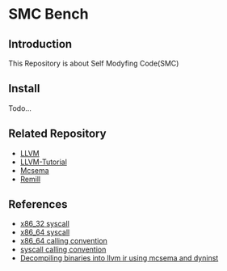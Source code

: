# SMC Bench

## Introduction

This Repository is about Self Modyfing Code(SMC)

## Install

Todo...

## Related Repository

- [LLVM](https://github.com/llvm/llvm-project)
- [LLVM-Tutorial](https://github.com/JNU-SoftwareLAB/LLVM-Tutorial)
- [Mcsema](https://github.com/lifting-bits/mcsema)
- [Remill](https://github.com/lifting-bits/remill)
  
## References

- [x86_32 syscall](https://www.informatik.htw-dresden.de/~beck/ASM/syscall_list.html)
- [x86_64 syscall](https://filippo.io/linux-syscall-table/)
- [x86_64 calling convention](https://namhyung.github.io/blog/x86_64-calling-convention)
- [syscall calling convention](https://stackoverflow.com/questions/2535989/what-are-the-calling-conventions-for-unix-linux-system-calls-on-i386-and-x86-6)
- [Decompiling binaries into llvm ir using mcsema and dyninst](https://is.muni.cz/th/pxe1j/thesis.pdf)
